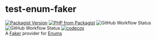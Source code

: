 # test-enum-faker
[![Packagist Version](https://img.shields.io/packagist/v/mrgoodbytes8667/test-enum-faker?logo=packagist&logoColor=FFF&style=flat)](https://packagist.org/packages/mrgoodbytes8667/test-enum-faker)
[![PHP from Packagist](https://img.shields.io/packagist/php-v/mrgoodbytes8667/test-enum-faker?logo=php&logoColor=FFF&style=flat)](https://packagist.org/packages/mrgoodbytes8667/test-enum-faker)
![GitHub Workflow Status](https://img.shields.io/github/workflow/actions/status/mrgoodbytes8667/test-enum-faker/release.yml?label=stable&logo=github&logoColor=FFF&style=flat)
![GitHub Workflow Status](https://img.shields.io/github/workflow/actions/status/mrgoodbytes8667/test-enum-faker/run-tests.yml?logo=github&logoColor=FFF&style=flat)
[![codecov](https://img.shields.io/codecov/c/github/mrgoodbytes8667/test-enum-faker?logo=codecov&logoColor=FFF&style=flat)](https://codecov.io/gh/mrgoodbytes8667/test-enum-faker)  
A [Faker](https://fakerphp.github.io/) provider for [Enums](https://github.com/mrgoodbytes8667/enum-serializer-bundle)